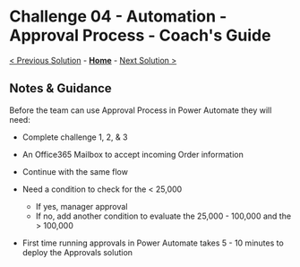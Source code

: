 # Challenge 04 - Automation - Approval Process - Coach's Guide 

[< Previous Solution](./Solution-03.md) - **[Home](./README.md)** - [Next Solution >](./Solution-05.md)

## Notes & Guidance

Before the team can use Approval Process in Power Automate they will need:
- Complete challenge 1, 2, & 3
- An Office365 Mailbox to accept incoming Order information

- Continue with the same flow
- Need a condition to check for the < 25,000
  - If yes, manager approval
  - If no, add another condition to evaluate the 25,000 - 100,000 and the > 100,000
- First time running approvals in Power Automate takes 5 - 10 minutes to deploy the Approvals solution
